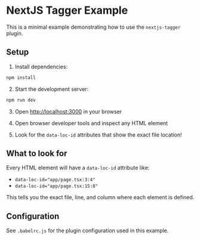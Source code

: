 # NextJS Tagger Example

This is a minimal example demonstrating how to use the `nextjs-tagger` plugin.

## Setup

1. Install dependencies:
```bash
npm install
```

2. Start the development server:
```bash
npm run dev
```

3. Open [http://localhost:3000](http://localhost:3000) in your browser

4. Open browser developer tools and inspect any HTML element

5. Look for the `data-loc-id` attributes that show the exact file location!

## What to look for

Every HTML element will have a `data-loc-id` attribute like:
- `data-loc-id="app/page.tsx:3:4"`
- `data-loc-id="app/page.tsx:15:8"`

This tells you the exact file, line, and column where each element is defined.

## Configuration

See `.babelrc.js` for the plugin configuration used in this example.